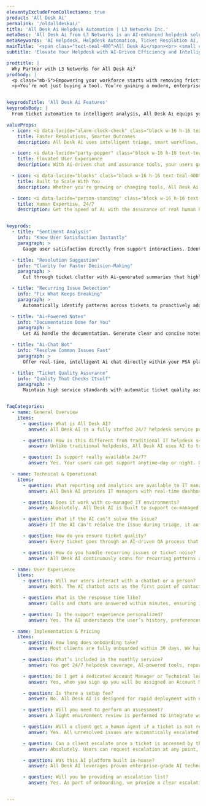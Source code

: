 ```yaml
---
eleventyExcludeFromCollections: true
product: 'All Desk Ai'
permalink: '/oldalldeskai/'
title: 'All Desk Ai Helpdesk Automation | L3 Networks Inc.'
metaDesc: 'All Desk Ai from L3 Networks is an AI-enhanced helpdesk solution offering smart ticket routing, resolution suggestions, quality control, and intelligent support automation for growing teams.'
metaKeywords: 'AI Helpdesk, Helpdesk Automation, Ticket Resolution AI, Smart Helpdesk, AI Customer Support, IT Helpdesk AI, SLA Ticket QA, AI Support Tools, Sentiment Analysis Helpdesk, CloudRadial AI Chat'
mainTitle: '<span class="text-teal-400">All Desk Ai</span><br> <small class="text-3xl">Smarter Support.<br> Less Noise.<br> Faster Resolutions.</small>'
subtitle: 'Elevate Your Helpdesk with AI-Driven Efficiency and Intelligent Automation from L3 Networks'

prodtitle: |
  Why Partner with L3 Networks for All Desk Ai?
prodbody: |
  <p class="mb-5">Empowering your workforce starts with removing friction from IT support. At L3 Networks, we combine two decades of enterprise expertise with cutting-edge Ai to deliver a helpdesk experience that’s faster, smarter, and more effective. Unlike most SaaS platforms or reactive MSPs, <strong class="font-extrabold text-white">All Desk Ai is a fully staffed, in-house helpdesk solution</strong>—available 24/7 from day one, with white-glove onboarding, true co-management, and expert support baked in.</p>
  <p>You’re not just buying a tool. You’re gaining a modern, enterprise-grade helpdesk team that scales with your business, without unpredictable costs or support gaps.</p>


keyprodsTitle: 'All Desk Ai Features'
keyprodsBody: |
  From ticket automation to intelligent analysis, All Desk Ai equips your team with advanced tools to deliver faster support and smarter service.

valueProps:
  - icon: <i data-lucide="alarm-clock-check" class="block w-16 h-16 text-teal-400" style="stroke-width:1px;"></i>
    title: Faster Resolutions, Smarter Outcomes
    description: All Desk Ai uses intelligent triage, smart workflows, and sentiment tracking to reduce downtime and boost resolution accuracy.

  - icon: <i data-lucide="party-popper" class="block w-16 h-16 text-teal-400" style="stroke-width:1px;"></i>
    title: Elevated User Experience
    description: With Ai-driven chat and assurance tools, your users get fast, accurate, and consistent support—every time.

  - icon: <i data-lucide="blocks" class="block w-16 h-16 text-teal-400" style="stroke-width:1px;"></i>
    title: Built to Scale With You
    description: Whether you're growing or changing tools, All Desk Ai scales with you—no retraining, retooling, or hand-holding needed.

  - icon: <i data-lucide="person-standing" class="block w-16 h-16 text-teal-400" style="stroke-width:1px;"></i>
    title: Human Expertise, 24/7
    description: Get the speed of Ai with the assurance of real human help—our 24/7 team is always ready to support your users.


keyprods:
  - title: "Sentiment Analysis"
    info: "Know User Satisfaction Instantly"
    paragraph: >
      Gauge user satisfaction directly from support interactions. Identify frustrated users early and improve service outcomes with targeted follow-ups.

  - title: "Resolution Suggestion"
    info: "Clarity for Faster Decision-Making"
    paragraph: >
      Cut through ticket clutter with Ai-generated summaries that highlight key issues and solutions—saving time for technicians and leadership alike.

  - title: "Recurring Issue Detection"
    info: "Fix What Keeps Breaking"
    paragraph: >
      Automatically identify patterns across tickets to proactively address chronic issues before they impact productivity.

  - title: "Ai-Powered Notes"
    info: "Documentation Done for You"
    paragraph: >
      Let Ai handle the documentation. Generate clear and concise notes automatically, ensuring accurate records without manual effort.

  - title: "Ai-Chat Bot"
    info: "Resolve Common Issues Fast"
    paragraph: >
      Offer real-time, intelligent Ai chat directly within your PSA platform to handle common user issues instantly—reducing human workload.

  - title: "Ticket Quality Assurance"
    info: "Quality That Checks Itself"
    paragraph: >
      Maintain high service standards with automatic ticket quality assessments, triggering human reviews when needed for continuous improvement.


faqCategories:
  - name: General Overview
    items:
      - question: What is All Desk AI?
        answer: All Desk AI is a fully staffed 24/7 helpdesk service powered by proprietary AI. It combines intelligent automation with real human support to provide fast, reliable, and personalized IT assistance around the clock.

      - question: How is this different from traditional IT helpdesk services?
        answer: Unlike traditional helpdesks, All Desk AI uses AI to triage tickets, suggest solutions, write notes, track sentiment, and detect recurring issues. This leads to faster resolutions, less back-and-forth, and a more consistent user experience—without sacrificing the personal touch.

      - question: Is support really available 24/7?
        answer: Yes. Your users can get support anytime—day or night. Our U.S.-based team is always online, ready to assist, and backed by our intelligent AI systems that continuously optimize the support process.

  - name: Technical & Operational
    items:
      - question: What reporting and analytics are available to IT managers?
        answer: All Desk AI provides IT managers with real-time dashboards and scheduled reports covering ticket trends, sentiment analysis, resolution times, recurring issues, and team performance—giving you full visibility into support quality and efficiency.

      - question: Does it work with co-managed IT environments?
        answer: Absolutely. All Desk AI is built to support co-managed models. You can retain internal IT staff while our team handles the day-to-day tickets or after-hours support—whichever suits your needs best.

      - question: What if the AI can’t solve the issue?
        answer: If the AI can't resolve the issue during triage, it automatically escalates the ticket—with all context included—to a human technician. There’s no dead-end or bot loop. Real help is always one step away.

      - question: How do you ensure ticket quality?
        answer: Every ticket goes through an AI-driven QA process that checks for clear communication, timeliness, resolution accuracy, and customer sentiment.

      - question: How do you handle recurring issues or ticket noise?
        answer: All Desk AI continuously scans for recurring patterns across users, devices, and accounts. If an issue keeps showing up, it flags the root cause so we can stop the cycle through a fix or project recommendation.

  - name: User Experience
    items:
      - question: Will our users interact with a chatbot or a person?
        answer: Both. The AI chatbot acts as the first point of contact to gather context and suggest quick fixes. If needed, it seamlessly transitions the user to a real technician—without losing history or requiring repetition. Or you can call in right to a live helpdesk engineer.

      - question: What is the response time like?
        answer: Calls and chats are answered within minutes, ensuring immediate support for urgent issues. Ticket responses consistently meet or exceed SLA guidelines, with AI triage streamlining routine requests so our human team can focus on complex cases—minimizing wait times and maximizing user support.

      - question: Is the support experience personalized?
        answer: Yes. The AI understands the user’s history, preferences, past tickets, and device info. This ensures every interaction feels personalized, efficient, and relevant—without starting from scratch.

  - name: Implementation & Pricing
    items:
      - question: How long does onboarding take?
        answer: Most clients are fully onboarded within 30 days. We handle system setup, AI training on your environment, and integrations.

      - question: What’s included in the monthly service?
        answer: You get 24/7 helpdesk coverage, AI-powered tools, reporting, user support, co-managed team support, and access to your dedicated account manager. There are no hidden fees.

      - question: Do I get a dedicated Account Manager or Technical lead?
        answer: Yes, when you sign up you will be assigned an Account Manager and Technical Lead. They will help onboard and continue to maintain a close working relationship.

      - question: Is there a setup fee?
        answer: No. All Desk AI is designed for rapid deployment with no upfront implementation costs. Your monthly per-user rate covers all onboarding services.

      - question: Will you need to perform an assessment?
        answer: A light environment review is performed to integrate with your Active Directory or Entra ID and ensure proper user identification. No lengthy discovery process is required.

      - question: Will a client get a human agent if a ticket is not resolved during the first call/interaction?
        answer: Yes. All unresolved issues are automatically escalated to a live agent based on our SLA commitments.

      - question: Can a client escalate once a ticket is accessed by the AI Agent?
        answer: Absolutely. Users can request escalation at any point, either directly through the AI interface or via standard support channels.

      - question: Was this AI platform built in-house?
        answer: All Desk AI leverages proven enterprise-grade AI technologies integrated into a proprietary framework managed by L3 Networks. This ensures stability, compliance, and ongoing improvements without relying on experimental platforms.

      - question: Will you be providing an escalation list?
        answer: Yes. As part of onboarding, we provide a clear escalation matrix tailored to your SLA and support plan.


---
```

